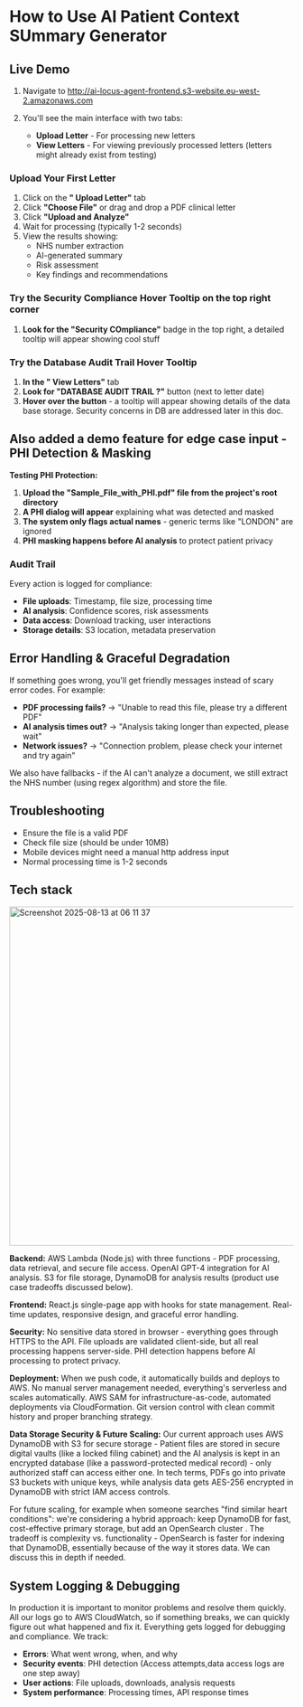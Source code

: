 # How to Use AI Patient Context SUmmary Generator

## Live Demo

1. Navigate to http://ai-locus-agent-frontend.s3-website.eu-west-2.amazonaws.com

2. You'll see the main interface with two tabs:
   - **Upload Letter** - For processing new letters
   - **View Letters** - For viewing previously processed letters (letters might already exist from testing)

### Upload Your First Letter
1. Click on the **" Upload Letter"** tab
2. Click **"Choose File"** or drag and drop a PDF clinical letter
3. Click **"Upload and Analyze"**
4. Wait for processing (typically 1-2 seconds)
5. View the results showing:
   - NHS number extraction
   - AI-generated summary
   - Risk assessment
   - Key findings and recommendations

### Try the Security Compliance Hover Tooltip on the top right corner
1. **Look for the "Security COmpliance"** badge in the top right, a detailed tooltip will appear showing cool stuff

### Try the Database Audit Trail Hover Tooltip
1. **In the " View Letters"** tab
2. **Look for "DATABASE AUDIT TRAIL ?"** button (next to letter date)
3. **Hover over the button** - a tooltip will appear showing details of the data base storage. Security concerns in DB are addressed later in this doc.
  
## Also added a demo feature for edge case input - PHI Detection & Masking

**Testing PHI Protection:**
1. **Upload the "Sample_File_with_PHI.pdf" file from the project's root directory** 
2. **A PHI dialog will appear** explaining what was detected and masked
3. **The system only flags actual names** - generic terms like "LONDON" are ignored
4. **PHI masking happens before AI analysis** to protect patient privacy

### Audit Trail
Every action is logged for compliance:
- **File uploads**: Timestamp, file size, processing time
- **AI analysis**: Confidence scores, risk assessments
- **Data access**: Download tracking, user interactions
- **Storage details**: S3 location, metadata preservation

## Error Handling & Graceful Degradation

 If something goes wrong, you'll get friendly messages instead of scary error codes. For example:
- **PDF processing fails?** → "Unable to read this file, please try a different PDF"
- **AI analysis times out?** → "Analysis taking longer than expected, please wait"
- **Network issues?** → "Connection problem, please check your internet and try again"

We also have fallbacks - if the AI can't analyze a document, we still extract the NHS number (using regex algorithm) and store the file.

##  Troubleshooting

- Ensure the file is a valid PDF
- Check file size (should be under 10MB)
- Mobile devices might need a manual http address input
- Normal processing time is 1-2 seconds

## Tech stack
<img width="1157" height="600" alt="Screenshot 2025-08-13 at 06 11 37" src="https://github.com/user-attachments/assets/91f1328f-e5a4-4f12-995c-a4dee1120745" />

**Backend:** AWS Lambda (Node.js) with three functions - PDF processing, data retrieval, and secure file access. OpenAI GPT-4 integration for AI analysis. S3 for file storage, DynamoDB for analysis results (product use case tradeoffs discussed below).

**Frontend:** React.js single-page app with hooks for state management. Real-time updates, responsive design, and graceful error handling.

**Security:** No sensitive data stored in browser - everything goes through HTTPS to the API. File uploads are validated client-side, but all real processing happens server-side. PHI detection happens before AI processing to protect privacy.


**Deployment:**  When we push code, it automatically builds and deploys to AWS. No manual server management needed, everything's serverless and scales automatically. AWS SAM for infrastructure-as-code, automated deployments via CloudFormation. Git version control with clean commit history and proper branching strategy.

**Data Storage Security & Future Scaling:**
Our current approach uses AWS DynamoDB with S3 for secure storage - Patient files are stored in secure digital vaults (like a locked filing cabinet) and the AI analysis is kept in an encrypted database (like a password-protected medical record) - only authorized staff can access either one.
In tech terms, PDFs go into private S3 buckets with unique keys, while analysis data gets AES-256 encrypted in DynamoDB with strict IAM access controls. 

For future scaling, for example when someone searches "find similar heart conditions":
we're considering a hybrid approach: keep DynamoDB for fast, cost-effective primary storage, but add an OpenSearch cluster . The tradeoff is complexity vs. functionality - OpenSearch is faster for indexing that DynamoDB, essentially because of the way it stores data. We can discuss this in depth if needed.


## System Logging & Debugging
In production it is important to monitor problems and resolve them quickly. All our logs go to AWS CloudWatch, so if something breaks, we can quickly figure out what happened and fix it.
Everything gets logged for debugging and compliance. We track:
- **Errors**: What went wrong, when, and why
- **Security events**: PHI detection  (Access attempts,data access logs are one step away)
- **User actions**: File uploads, downloads, analysis requests
- **System performance**: Processing times, API response times



